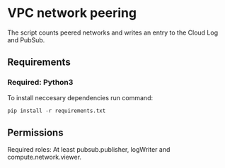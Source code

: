 # VPC network peering 

The script counts peered networks and writes an entry to the Cloud Log and PubSub.

## Requirements

 ### Required: Python3
To install neccesary dependencies run command:
```python
pip install -r requirements.txt
```
## Permissions
Required roles: At  least pubsub.publisher, logWriter and  compute.network.viewer. 